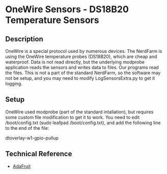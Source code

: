 # OneWire Sensors - DS18B20 Temperature Sensors

## Description
OneWire is a special protocol used by numerous devices.  The NerdFarm is using the OneWire temperature probes (DS18B20), which are cheap and waterproof.
Data is not read directly, but the underlying modprobe application reads the sensors and writes data to files.  Our programs read the files.
This is not a part of the standard NerdFarm, so the software may not be setup, and you may need to modify LogSensorsExtra.py to get it logging.

## Setup
OneWire used modprobe (part of the standard intallation), but requires some custom file modification to get it to work.  You need to edit /boot/config.txt (sudo leafpad /boot/config.txt), and add the following line to the end of the file:

dtoverlay-w1-gpio-pullup

## Technical Reference
* [AdaFruit](https://www.adafruit.com/product/381)